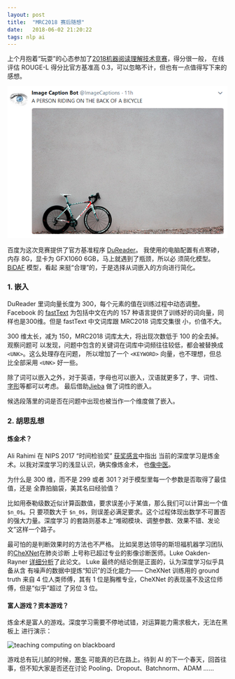 ```yaml
---
layout: post
title:  "MRC2018 赛后随想"
date:   2018-06-02 21:20:22
tags: nlp ai
---
```


上个月抱着“玩耍”的心态参加了[2018机器阅读理解技术竞赛][mrc2018]，得分很一般，
在线评估 ROUGE-L 得分比官方基准高 0.3，可以忽略不计，但也有一点值得写下来的感想。

![a persion riding a bike](/img/tw1_bike.PNG)

百度为这次竞赛提供了官方基准程序 [DuReader](https://github.com/baidu/DuReader)。
我使用的电脑配置有点寒碜，内存 8G，显卡为 GFX1060 6GB，马上就遇到了瓶颈，所以必
须简化模型。[BiDAF](https://arxiv.org/abs/1611.01603) 模型，看起
来挺“合理”的，于是选择从词嵌入的方向进行简化。

### 1. 嵌入

DuReader 里词向量长度为 300，每个元素的值在训练过程中动态调整。Facebook 的 
[fastText](https://github.com/facebookresearch/fastText) 为包括中文在内的
157 种语言提供了训练好的词向量，同样也是300维。但是 fastText 中文词库跟 MRC2018 词库交集很
小，价值不大。

300 维太长，减为 150，MRC2018 词库太大，将出现次数低于 100 的全去掉。观察问题可
以发现，问题中包含的关键词在词库中词频往往较低，都会被替换成 `<UNK>`。这么处理存在问题，
所以增加了一个 `<KEYWORD>` 向量，也不理想，但总比全部采用 `<UNK>` 好一些。

除了词可以嵌入之外，对于英语，字母也可以嵌入，汉语就更多了，字、词性、
[字形](https://arxiv.org/pdf/1508.06669)等都可以考虑。
最后借助[Jieba](https://github.com/fxsjy/jieba) 做了词性的嵌入。

候选段落里的词是否在问题中出现也被当作一个维度做了嵌入。

### 2. 胡思乱想

#### 炼金术？

Ali Rahimi 在 NIPS 2017 “时间检验奖” [获奖感言](http://www.argmin.net/2017/12/05/kitchen-sinks/)中指出
当前的深度学习是炼金术。以我对深度学习的浅显认识，确实像炼金术，
也[像中医](http://www.stat.ucla.edu/~sczhu/research_blog.html#Chinese_herb_medicine)。

为什么是 300 维，而不是 299 或者 301？对于模型里每一个参数是否取得了最佳值，还是
全靠拍脑袋，美其名曰经验值？

比如用泰勒级数近似计算函数值，要求误差小于某值，那么我们可以计算出一个值 `$n_0$`。只
要项数大于 `$n_0$`，则误差必满足要求。这个过程体现出数学不可置否的强大力量。深度学习
的套路则基本上“堆砌模块、调整参数、效果不错、发论文”这样一个路子。

最可怕的是判断效果时的方法也不严格。
比如吴恩达领导的斯坦福机器学习团队的[CheXNet](https://arxiv.org/abs/1711.05225)在肺炎诊断
上号称已超过专业的影像诊断医师。Luke Oakden-Rayner [详细分析](https://lukeoakdenrayner.wordpress.com/2018/01/24/chexnet-an-in-depth-review/)了此论文。
Luke 最终的结论倒是正面的，认为深度学习似乎具备从含
有噪声的数据中提炼“知识”的泛化能力—— CheXNet 训练用的 ground truth 来自
4 位人类师傅，其有 1 位是胸椎专业，CheXNet 的表现虽不及这位师傅，但是“似乎”超过
了另位 3 位。

#### 富人游戏？资本游戏？

炼金术是富人的游戏。深度学习需要不停地试错，对运算能力需求极大，无法在黑板上
进行演示：

![teaching computing on blackboard](https://static.independent.co.uk/s3fs-public/styles/story_large/public/thumbnails/image/2018/02/26/12/ghana-2.jpg)

游戏总有玩儿腻的时候，[寒冬](https://blog.piekniewski.info/2018/05/28/ai-winter-is-well-on-its-way/)
可能真的已在路上。待到 AI 的下一个春天，回首往事，但不知大家是否还在讨论
Pooling、Dropout、Batchnorm、ADAM ……

[mrc2018]: https://mrc2018.cipsc.org.cn/




